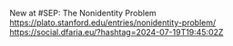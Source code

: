 New at #SEP: The Nonidentity Problem https://plato.stanford.edu/entries/nonidentity-problem/ https://social.dfaria.eu/?hashtag=2024-07-19T19:45:02Z